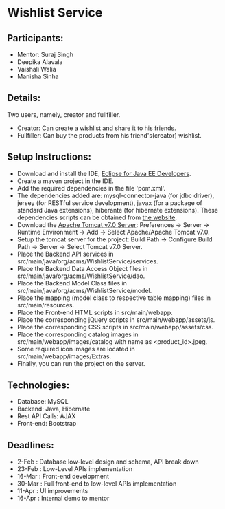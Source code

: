 # Wishlist Service

## Participants:
- Mentor: Suraj Singh
- Deepika Alavala
- Vaishali Walia
- Manisha Sinha

## Details:
Two users, namely, creator and fullfiller.
- Creator: Can create a wishlist and share it to his friends.
- Fullfiller: Can buy the products from his friend's(creator) wishlist.

## Setup Instructions:
- Download and install the IDE, [Eclipse for Java EE Developers](https://www.eclipse.org/downloads/).
- Create a maven project in the IDE.
- Add the required dependencies in the file 'pom.xml'.
- The dependencies added are: mysql-connector-java (for jdbc driver), jersey (for RESTful service development), javax (for a package of standard Java extensions), hiberante (for hibernate extensions). These dependencies scripts can be obtained from [the website](https://mvnrepository.com/).
- Download the [Apache Tomcat v7.0 Server](https://tomcat.apache.org/download-70.cgi): Preferences -> Server -> Runtime Environment -> Add -> Select Apache/Apache Tomcat v7.0.
- Setup the tomcat server for the project: Build Path -> Configure Build Path -> Server -> Select Tomcat v7.0 Server.
- Place the Backend API services in src/main/java/org/acms/WishlistService/services.
- Place the Backend Data Access Object files in src/main/java/org/acms/WishlistService/dao.
- Place the Backend Model Class files in src/main/java/org/acms/WishlistService/model.
- Place the mapping (model class to respective table mapping) files in src/main/resources.
- Place the Front-end HTML scripts in src/main/webapp.
- Place the corresponding jQuery scripts in src/main/webapp/assets/js.
- Place the corresponding CSS scripts in src/main/webapp/assets/css.
- Place the corresponding catalog images in src/main/webapp/images/catalog with name as <product_id>.jpeg.
- Some required icon images are located in src/main/webapp/images/Extras.
- Finally, you can run the project on the server.

## Technologies:
- Database: MySQL
- Backend: Java, Hibernate
- Rest API Calls: AJAX
- Front-end: Bootstrap

## Deadlines:
- 2-Feb  : Database low-level design and schema, API break down
- 23-Feb : Low-Level APIs implementation
- 16-Mar : Front-end development
- 30-Mar : Full front-end to low-level APIs implementation
- 11-Apr : UI improvements
- 16-Apr  : Internal demo to mentor
